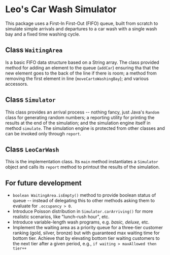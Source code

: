 # Leo's Car Wash Simulator

This package uses a First-In First-Out (FIFO) queue, built from scratch to simulate simple arrivals and departures to a car wash with a single wash bay and a fixed time washing cycle.

## Class `WaitingArea`
Is a basic FIFO data structure based on a String array. The class provided method for adding an element to the queue (`addCar`) ensuring tha that the new element goes to the back of the line if there is room; a method from removing the first element in line (`moveCartoWashingBay`); and various accessors. 

## Class `Simulator`
This class provides an arrival process -- nothing fancy, just Java's `Random` class for generating random numbers; a reporting utility for printing the results at the end of the simulation; and the simulation engine itself in method `simulate`. The simulation engine is protected from other classes and can be invoked only through `report`.

## Class `LeoCarWash`
This is the implementation class. Its `main` method instantiates a `Simulator` object and calls its `report` method to printout the results of the simulation.

## For future development

* `boolean WaitingArea.isEmpty()` method to provide boolean status of queue -- instead of delegating this to other methods asking them to evaluate for `.occupancy > 0`.
* Introduce Poisson distribution in `Simulator.carArriving()` for more realistic scenarios, like "lunch-rush hour", etc.
* Introduce variable-length wash programs, e.g. *basic,* *deluxe,* etc.
* Implement the waiting area as a priority queue for a three-tier customer ranking (gold, silver, bronze) but with guaranteed max waiting time for bottom tier. Achieve that by elevating bottom tier waiting customers to the next tier after a given period, e.g., `if waiting > maxAllowed then tier++`